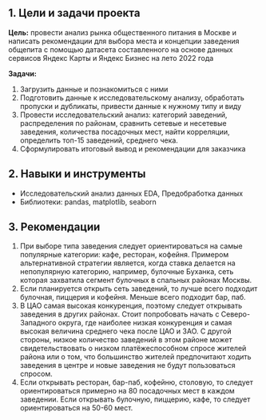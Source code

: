 ## 1. Цели и задачи проекта

**Цель:**  провести анализ рынка общественного питания в Москве и написать рекомендации для выбора места и концепции заведения общепита с помощью датасета составленного на основе данных сервисов Яндекс Карты и Яндекс Бизнес на лето 2022 года

**Задачи:**
1. Загрузить данные  и познакомиться с ними
2. Подготовить данные к исследовательскому анализу, обработать пропуски и дубликаты, привести данные к нужному типу и виду
3. Провести исследовательский анализ: категорий заведений, распределения по районам, сравнить сетевые и несетевые заведения, количества посадочных мест, найти корреляции, определить топ-15 заведений, среднего чека.
4. Сформулировать итоговый вывод и рекомендации для заказчика

## 2. Навыки и инструменты

- Исследовательский анализ данных EDA, Предобработка данных
- Библиотеки: pandas, matplotlib, seaborn

## 3. Рекомендации
1. При выборе типа заведения следует ориентироваться на самые популярные категории: кафе, ресторан, кофейня. Примером альтернативной стратегии является, когда ставка делается на непопулярную категорию, например, булочные Буханка, сеть которая захватила сегмент булочных в спальных районах Москвы.
2. Если планируется открыть сеть заведений, то лучше всего подходит булочная, пиццерия и кофейня. Меньше всего подходит бар, паб.
3. В ЦАО самая высокая конкуренция, поэтому следует открывать заведения в других районах. Стоит попробовать начать с Северо-Западного округа, где наиболее низкая конкуренция и самая высокая величина среднего чека после ЦАО и ЗАО. С другой стороны, низкое количество заведений в этом районе может свидетельствовать о низком платёжеспособном спросе жителей района или о том, что большинство жителей предпочитают ходить заведения в центре и новые заведения не будут пользоваться спросом.
4. Если открывать ресторан, бар-паб, кофейню, столовую, то следует ориентироваться примерно на 80 посадочных мест в каждом заведении. Если открывать булочную, пиццерию, кафе, то следует ориентироваться на 50-60 мест.

